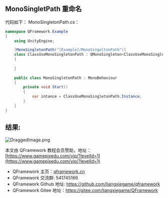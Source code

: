 ﻿## MonoSingletPath 重命名


代码如下：
MonoSingletonPath.cs：

```csharp
namespace QFramework.Example
{
	using UnityEngine;

	[MonoSingletonPath("[Example]/MonoSingeltonPath")]
	class ClassUseMonoSingletonPath : QMonoSingleton<ClassUseMonoSingletonPath>
	{
		
	}
	
	public class MonoSingletonPath : MonoBehaviour
	{
		private void Start()
		{
			var intance = ClassUseMonoSingletonPath.Instance;
		}
	}
}
```

## 结果:
![DraggedImage.png](https://upload-images.jianshu.io/upload_images/2296785-8bf380c8327ffbce.png?imageMogr2/auto-orient/strip%7CimageView2/2/w/1240)

本文由 QFramework 教程会员赞助，地址：[https://www.gamepixedu.com/vip/?levelId=1](https://www.gamepixedu.com/vip/?levelId=1)

* QFramework 主页：[qframework.cn](https://qframework.cn)
* QFramework 交流群: 541745166
* QFramework Github 地址: <https://github.com/liangxiegame/qframework>
* QFramework Gitee 地址：<https://gitee.com/liangxiegame/QFramework>
